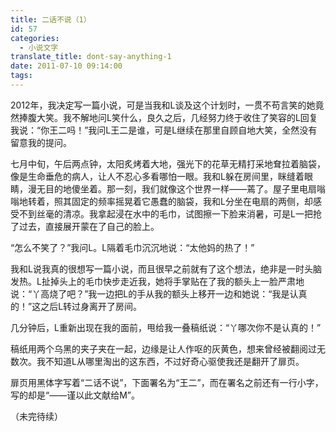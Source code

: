 ```yaml
---
title: 二话不说（1）
id: 57
categories:
  - 小说文字
translate_title: dont-say-anything-1
date: 2011-07-10 09:14:00
tags:
---
```


2012年，我决定写一篇小说，可是当我和L谈及这个计划时，一贯不苟言笑的她竟然捧腹大笑。我不解地问L笑什么，良久之后，几经努力终于收住了笑容的L回复我说：“你王二吗！”我问L王二是谁，可是L继续在那里自顾自地大笑，全然没有留意我的提问。

七月中旬，午后两点钟，太阳炙烤着大地，强光下的花草无精打采地耷拉着脑袋，像是生命垂危的病人，让人不忍心多看哪怕一眼。我和L躲在房间里，眯缝着眼睛，漫无目的地傻坐着。那一刻，我们就像这个世界一样——蔫了。屋子里电扇嗡嗡地转着，照其固定的频率摇晃着它愚蠢的脑袋，我和L分坐在电扇的两侧，却感受不到丝毫的清凉。我拿起浸在水中的毛巾，试图擦一下脸来消暑，可是L一把抢了过去，直接展开蒙在了自己的脸上。

“怎么不笑了？”我问L。L隔着毛巾沉沉地说：“太他妈的热了！”

我和L说我真的很想写一篇小说，而且很早之前就有了这个想法，绝非是一时头脑发热。L扯掉头上的毛巾快步走近我，她将手掌贴在了我的额头上一脸严肃地说：“丫高烧了吧？”我一边把L的手从我的额头上移开一边和她说：“我是认真的！”这之后L转过身离开了房间。

几分钟后，L重新出现在我的面前，甩给我一叠稿纸说：“丫哪次你不是认真的！”

稿纸用两个乌黑的夹子夹在一起，边缘是让人作呕的灰黄色，想来曾经被翻阅过无数次。我不知道L从哪里淘出的这东西，不过好奇心驱使我还是翻开了扉页。

扉页用黑体字写着“二话不说”，下面署名为“王二”，而在署名之前还有一行小字，写的却是“——谨以此文献给M”。

（未完待续）